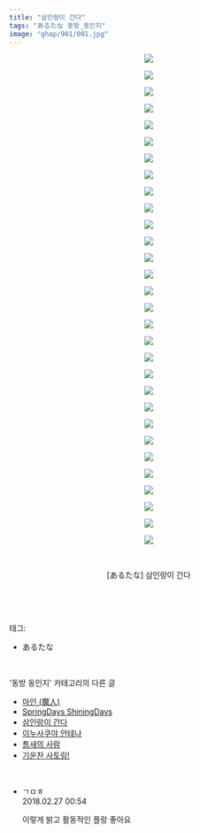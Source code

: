 ```yaml
---
title: "삼인랑이 간다"
tags: "あるたな 동방_동인지"
image: "ghap/901/001.jpg"
---
```

<div class="article">
<p style="text-align: center; clear: none; float: none;"><img src="{{ site.nasurl }}/ghap/901/001.jpg"/></p>
<p style="text-align: center; clear: none; float: none;"><img src="{{ site.nasurl }}/ghap/901/002.jpg"/></p>
<p style="text-align: center; clear: none; float: none;"><img src="{{ site.nasurl }}/ghap/901/003.jpg"/></p>
<p style="text-align: center; clear: none; float: none;"><img src="{{ site.nasurl }}/ghap/901/004.jpg"/></p>
<p style="text-align: center; clear: none; float: none;"><img src="{{ site.nasurl }}/ghap/901/005.jpg"/></p>
<p style="text-align: center; clear: none; float: none;"><img src="{{ site.nasurl }}/ghap/901/006.jpg"/></p>
<p style="text-align: center; clear: none; float: none;"><img src="{{ site.nasurl }}/ghap/901/007.jpg"/></p>
<p style="text-align: center; clear: none; float: none;"><img src="{{ site.nasurl }}/ghap/901/008.jpg"/></p>
<p style="text-align: center; clear: none; float: none;"><img src="{{ site.nasurl }}/ghap/901/009.jpg"/></p>
<p style="text-align: center; clear: none; float: none;"><img src="{{ site.nasurl }}/ghap/901/010.jpg"/></p>
<p style="text-align: center; clear: none; float: none;"><img src="{{ site.nasurl }}/ghap/901/011.jpg"/></p>
<p style="text-align: center; clear: none; float: none;"><img src="{{ site.nasurl }}/ghap/901/012.jpg"/></p>
<p style="text-align: center; clear: none; float: none;"><img src="{{ site.nasurl }}/ghap/901/013.jpg"/></p>
<p style="text-align: center; clear: none; float: none;"><img src="{{ site.nasurl }}/ghap/901/014.jpg"/></p>
<p style="text-align: center; clear: none; float: none;"><img src="{{ site.nasurl }}/ghap/901/015.jpg"/></p>
<p style="text-align: center; clear: none; float: none;"><img src="{{ site.nasurl }}/ghap/901/016.jpg"/></p>
<p style="text-align: center; clear: none; float: none;"><img src="{{ site.nasurl }}/ghap/901/017.jpg"/></p>
<p style="text-align: center; clear: none; float: none;"><img src="{{ site.nasurl }}/ghap/901/018.jpg"/></p>
<p style="text-align: center; clear: none; float: none;"><img src="{{ site.nasurl }}/ghap/901/019.jpg"/></p>
<p style="text-align: center; clear: none; float: none;"><img src="{{ site.nasurl }}/ghap/901/020.jpg"/></p>
<p style="text-align: center; clear: none; float: none;"><img src="{{ site.nasurl }}/ghap/901/021.jpg"/></p>
<p style="text-align: center; clear: none; float: none;"><img src="{{ site.nasurl }}/ghap/901/022.jpg"/></p>
<p style="text-align: center; clear: none; float: none;"><img src="{{ site.nasurl }}/ghap/901/023.jpg"/></p>
<p style="text-align: center; clear: none; float: none;"><img src="{{ site.nasurl }}/ghap/901/024.jpg"/></p>
<p style="text-align: center; clear: none; float: none;"><img src="{{ site.nasurl }}/ghap/901/025.jpg"/></p>
<p style="text-align: center; clear: none; float: none;"><img src="{{ site.nasurl }}/ghap/901/026.jpg"/></p>
<p style="text-align: center; clear: none; float: none;"><img src="{{ site.nasurl }}/ghap/901/027.jpg"/></p>
<p style="text-align: center; clear: none; float: none;"><img src="{{ site.nasurl }}/ghap/901/028.jpg"/></p>
<p style="text-align: center; clear: none; float: none;"><img src="{{ site.nasurl }}/ghap/901/029.jpg"/></p>
<p style="text-align: center; clear: none; float: none;"><img src="{{ site.nasurl }}/ghap/901/030.jpg"/></p>
<p style="text-align: center; clear: none; float: none;"><br/></p>
<p style="text-align: center; clear: none; float: none;">[あるたな] 삼인랑이 간다</p>
<p><br/></p>
</div><br/>
<div class="tagTrail">
<p>태그: </p>
<ul>
<li>あるたな</li>
</ul>
</div><br/>
<div class="another">
<p>'동방 동인지' 카테고리의 다른 글</p>
<ul>
<li><a href="/2016-07-17-ghap_903">마인 (魔人)</a></li>
<li><a href="/2016-07-17-ghap_902">SpringDays ShiningDays</a></li>
<li><a href="/2016-07-17-ghap_901">삼인랑이 간다</a></li>
<li><a href="/2016-07-17-ghap_900">이누사쿠야 안테나</a></li>
<li><a href="/2016-07-17-ghap_899">틈새의 사람</a></li>
<li><a href="/2016-07-17-ghap_898">기운찬 사토링!</a></li>
</ul>
</div><br/>
<div class="cb_module cb_fluid">
<div class="cb_wrt cb_profile">
<div class="comment">
<ul>
<li class="cb_thumb_off" id="comment15207652">
<div class="cb_comment_area">
<div class="cb_info_area">
<div class="cb_section">
<span class="cb_nick_name">ㄱㅁㅎ</span>
</div>
<div class="cb_section">
<span class="cb_date">2018.02.27 00:54 </span>
</div>
</div>
<div class="cb_dsc_comment">
<p class="cb_dsc">
											이렇게 밝고 활동적인 플랑 좋아요
										</p>
</div>
</div></li>
</ul>
</div>
</div><!-- commentList close -->
</div><br/>
